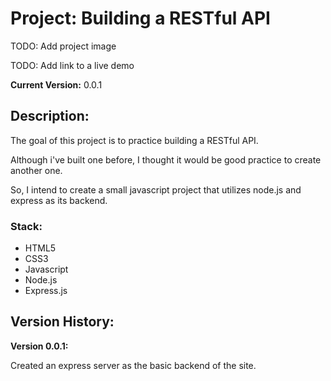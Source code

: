 # Project: Building a RESTful API

TODO: Add project image

TODO: Add link to a live demo

**Current Version:** 0.0.1

## Description:

The goal of this project is to practice building a RESTful API.

Although i've built one before, I thought it would be good practice to create
another one.

So, I intend to create a small javascript project that utilizes node.js and
express as its backend.

### Stack:

- HTML5
- CSS3
- Javascript
- Node.js
- Express.js

## Version History:

**Version 0.0.1:**

Created an express server as the basic backend of the site.
